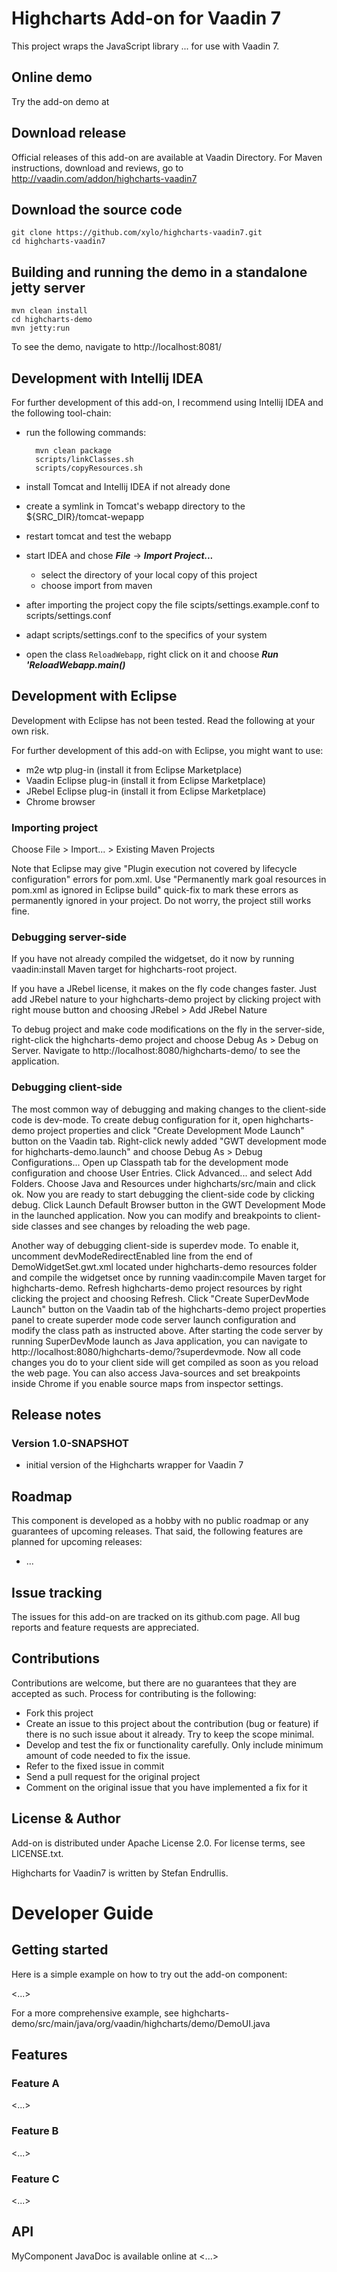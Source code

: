 # Highcharts Add-on for Vaadin 7

This project wraps the JavaScript library ... for use with Vaadin 7.

## Online demo

Try the add-on demo at <url of the online demo>

## Download release

Official releases of this add-on are available at Vaadin Directory. For Maven instructions, download and reviews, go to http://vaadin.com/addon/highcharts-vaadin7

## Download the source code

	git clone https://github.com/xylo/highcharts-vaadin7.git
	cd highcharts-vaadin7

## Building and running the demo in a standalone jetty server

	mvn clean install
	cd highcharts-demo
	mvn jetty:run

To see the demo, navigate to http://localhost:8081/

## Development with Intellij IDEA

For further development of this add-on, I recommend using Intellij IDEA and the following tool-chain:

- run the following commands:

		mvn clean package
		scripts/linkClasses.sh
		scripts/copyResources.sh

- install Tomcat and Intellij IDEA if not already done
- create a symlink in Tomcat's webapp directory to the ${SRC_DIR}/tomcat-wepapp
- restart tomcat and test the webapp
- start IDEA and chose ***File*** -> ***Import Project...***
  - select the directory of your local copy of this project
  - choose import from maven
- after importing the project copy the file scipts/settings.example.conf to scripts/settings.conf
- adapt scripts/settings.conf to the specifics of your system
- open the class `ReloadWebapp`, right click on it and choose ***Run 'ReloadWebapp.main()***

## Development with Eclipse

Development with Eclipse has not been tested.  Read the following at your own risk.

For further development of this add-on with Eclipse, you might want to use:
- m2e wtp plug-in (install it from Eclipse Marketplace)
- Vaadin Eclipse plug-in (install it from Eclipse Marketplace)
- JRebel Eclipse plug-in (install it from Eclipse Marketplace)
- Chrome browser

### Importing project

Choose File > Import... > Existing Maven Projects

Note that Eclipse may give "Plugin execution not covered by lifecycle configuration" errors for pom.xml. Use "Permanently mark goal resources in pom.xml as ignored in Eclipse build" quick-fix to mark these errors as permanently ignored in your project. Do not worry, the project still works fine. 

### Debugging server-side

If you have not already compiled the widgetset, do it now by running vaadin:install Maven target for highcharts-root project.

If you have a JRebel license, it makes on the fly code changes faster. Just add JRebel nature to your highcharts-demo project by clicking project with right mouse button and choosing JRebel > Add JRebel Nature

To debug project and make code modifications on the fly in the server-side, right-click the highcharts-demo project and choose Debug As > Debug on Server. Navigate to http://localhost:8080/highcharts-demo/ to see the application.

### Debugging client-side

The most common way of debugging and making changes to the client-side code is dev-mode. To create debug configuration for it, open highcharts-demo project properties and click "Create Development Mode Launch" button on the Vaadin tab. Right-click newly added "GWT development mode for highcharts-demo.launch" and choose Debug As > Debug Configurations... Open up Classpath tab for the development mode configuration and choose User Entries. Click Advanced... and select Add Folders. Choose Java and Resources under highcharts/src/main and click ok. Now you are ready to start debugging the client-side code by clicking debug. Click Launch Default Browser button in the GWT Development Mode in the launched application. Now you can modify and breakpoints to client-side classes and see changes by reloading the web page. 

Another way of debugging client-side is superdev mode. To enable it, uncomment devModeRedirectEnabled line from the end of DemoWidgetSet.gwt.xml located under highcharts-demo resources folder and compile the widgetset once by running vaadin:compile Maven target for highcharts-demo. Refresh highcharts-demo project resources by right clicking the project and choosing Refresh. Click "Create SuperDevMode Launch" button on the Vaadin tab of the highcharts-demo project properties panel to create superder mode code server launch configuration and modify the class path as instructed above. After starting the code server by running SuperDevMode launch as Java application, you can navigate to http://localhost:8080/highcharts-demo/?superdevmode. Now all code changes you do to your client side will get compiled as soon as you reload the web page. You can also access Java-sources and set breakpoints inside Chrome if you enable source maps from inspector settings. 

 
## Release notes

### Version 1.0-SNAPSHOT
- initial version of the Highcharts wrapper for Vaadin 7

## Roadmap

This component is developed as a hobby with no public roadmap or any guarantees of upcoming releases.
That said, the following features are planned for upcoming releases:
- ...

## Issue tracking

The issues for this add-on are tracked on its github.com page. All bug reports and feature requests are appreciated. 

## Contributions

Contributions are welcome, but there are no guarantees that they are accepted as such. Process for contributing is the following:
- Fork this project
- Create an issue to this project about the contribution (bug or feature) if there is no such issue about it already. Try to keep the scope minimal.
- Develop and test the fix or functionality carefully. Only include minimum amount of code needed to fix the issue.
- Refer to the fixed issue in commit
- Send a pull request for the original project
- Comment on the original issue that you have implemented a fix for it

## License & Author

Add-on is distributed under Apache License 2.0. For license terms, see LICENSE.txt.

Highcharts for Vaadin7 is written by Stefan Endrullis.

# Developer Guide

## Getting started

Here is a simple example on how to try out the add-on component:

<...>

For a more comprehensive example, see highcharts-demo/src/main/java/org/vaadin/highcharts/demo/DemoUI.java

## Features

### Feature A

<...>

### Feature B

<...>

### Feature C

<...>

## API

MyComponent JavaDoc is available online at <...>
